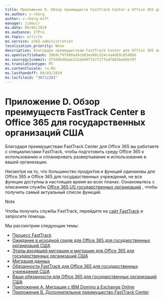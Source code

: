 ```yaml
---
title: Приложение D. Обзор преимуществ FastTrack Center в Office 365 для государственных организаций США
ms.author: v-rberg
author: v-rberg-msft
manager: jimmuir
ms.date: 09/04/2019
ms.audience: ITPro
ms.topic: article
ms.service: o365-administration
localization_priority: None
description: Благодаря преимуществам FastTrack Center для Office 365 вы работаете с специалистами FastTrack, чтобы подготовить среду Office 365 к использованию и спланировать развертывание и использование в вашей организации.
ms.openlocfilehash: 39b9c797990ad4cb83ed48cd24c4a4db9c0540b6
ms.sourcegitcommit: df949b40ade215de00f74771ffadf0d3be0de797
ms.translationtype: MT
ms.contentlocale: ru-RU
ms.lasthandoff: 09/03/2019
ms.locfileid: "36712203"
---
```

# <a name="appendix-d---fasttrack-center-benefit-overview-for-office-365-us-government"></a>Приложение D. Обзор преимуществ FastTrack Center в Office 365 для государственных организаций США

Благодаря преимуществам FastTrack Center для Office 365 вы работаете с специалистами FastTrack, чтобы подготовить среду Office 365 к использованию и спланировать развертывание и использование в вашей организации. 
  
Несмотря на то, что большинство продуктов и функций одинаковы для Office 365 и Office 365 для государственных учреждений, не все функции доступны в настоящее время во всех планах. Ознакомьтесь с описанием службы [Office 365 US государственных организаций](https://aka.ms/aboutgovcloud) , чтобы получить самый актуальный список функций.

> [!NOTE]
> Чтобы получать службы FastTrack, перейдите на [сайт FastTrack](https://go.microsoft.com/fwlink/?linkid=780698) и запросите помощь.  

Мы рассмотрим следующие темы:
- [Процесс FastTrack](O365-fasttrack-process.md) 
- [Ожидание в исходной среде для Office 365 для государственных организаций США](US-Gov-appendix-source-environment-expectations.md)   
- [Этапы входящей миграции и миграции для Office 365 для государственных организаций США](US-Gov-appendix-onboarding-and-migration.md)
- [Миграция данных](O365-data-migration.md)    
- [Обязанности FastTrack для Office 365 для государственных учреждений США](US-Gov-appendix-fasttrack-responsibilities.md)   
- [Ваши обязанности для Office 365 для государственных организаций США](US-Gov-appendix-your-responsibilities.md) 
- [Приложение А. Миграция с IBM Domino в Exchange Online](O365-from-ibm-domino-to-exchange-online.md)   
- [Приложение B. Дополнительное преимущество FastTrack Center](O365-fasttrack-additional-benefits.md)


